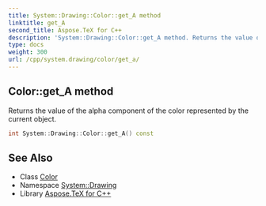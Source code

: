 ```yaml
---
title: System::Drawing::Color::get_A method
linktitle: get_A
second_title: Aspose.TeX for C++
description: 'System::Drawing::Color::get_A method. Returns the value of the alpha component of the color represented by the current object in C++.'
type: docs
weight: 300
url: /cpp/system.drawing/color/get_a/
---
```

## Color::get_A method


Returns the value of the alpha component of the color represented by the current object.

```cpp
int System::Drawing::Color::get_A() const
```

## See Also

* Class [Color](../)
* Namespace [System::Drawing](../../)
* Library [Aspose.TeX for C++](../../../)
